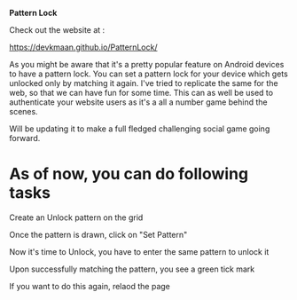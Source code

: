 **Pattern Lock**

Check out the website at : 

https://devkmaan.github.io/PatternLock/

As you might be aware that it's a pretty popular feature on Android devices to have a pattern lock. You can set a pattern lock for your device which gets unlocked only by matching it again. I've tried to replicate the same for the web, so that we can have fun for some time. This can as well be used to authenticate your website users as it's a all a number game behind the scenes.

Will be updating it to make a full fledged challenging social game going forward.

As of now, you can do following tasks
=====================================
Create an Unlock pattern on the grid

Once the pattern is drawn, click on "Set Pattern"

Now it's time to Unlock, you have to enter the same pattern to unlock it

Upon successfully matching the pattern, you see a green tick mark

If you want to do this again, relaod the page

